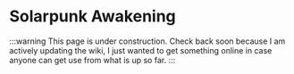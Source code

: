 # Solarpunk Awakening

:::warning
This page is under construction. Check back soon because I am actively updating the wiki, I just wanted to get something online in case anyone can get use from what is up so far.
:::
